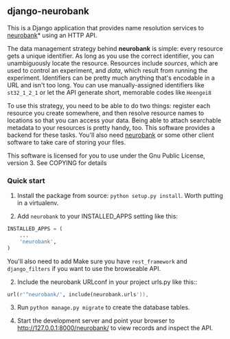 
## django-neurobank

This is a Django application that provides name resolution services to [neurobank](https://github.com/melizalab/neurobank)* using an HTTP API.

The data management strategy behind **neurobank** is simple: every resource gets a unique identifier. As long as you use the correct identifier, you can unambiguously locate the resource. Resources include *sources*, which are used to control an experiment, and *data*, which result from running the experiment. Identifiers can be pretty much anything that's encodable in a URL and isn't too long. You can use manually-assigned identifiers like `st32_1_2_1` or let the API generate short, memorable codes like `Heengei8`

To use this strategy, you need to be able to do two things: register each resource you create somewhere, and then resolve resource names to locations so that you can access your data. Being able to attach searchable metadata to your resources is pretty handy, too. This software provides a backend for these tasks. You'll also need [neurobank](https://github.com/melizalab/neurobank) or some other client software to take care of storing your files.

This software is licensed for you to use under the Gnu Public License, version 3. See COPYING for details

### Quick start

1. Install the package from source: `python setup.py install`. Worth putting in a virtualenv.

1. Add `neurobank` to your INSTALLED_APPS setting like this:

```python
INSTALLED_APPS = (
    ...
    'neurobank',
)
```

You'll also need to add Make sure you have `rest_framework` and `django_filters` if you want to use the browseable API.

2. Include the neurobank URLconf in your project urls.py like this::

```python
url(r'^neurobank/', include(neurobank.urls')),
```

3. Run `python manage.py migrate` to create the database tables.

4. Start the development server and point your browser to http://127.0.0.1:8000/neurobank/
   to view records and inspect the API.
